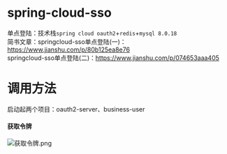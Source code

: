 # spring-cloud-sso
单点登陆：技术栈`spring cloud oauth2`+`redis`+`mysql 8.0.18`  
简书文章：springcloud-sso单点登陆(一)：https://www.jianshu.com/p/80b125ea8e76  
springcloud-sso单点登陆(二)：https://www.jianshu.com/p/074653aaa405  
# 调用方法
启动起两个项目：oauth2-server、business-user
#### 获取令牌
![获取令牌.png](https://github.com/xcocean/spring-cloud-sso/blob/master/SQL/getToken.png/w/600)
